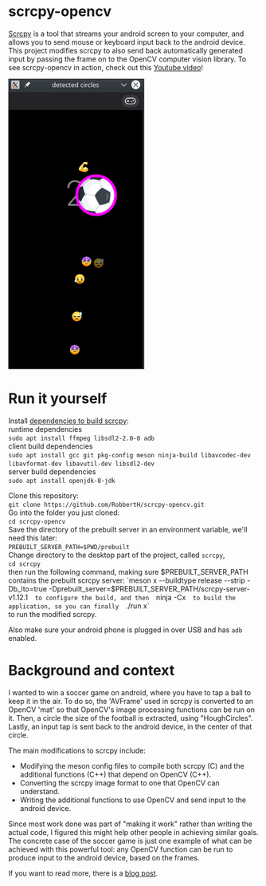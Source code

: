# scrcpy-opencv
[Scrcpy](https://github.com/Genymobile/scrcpy) is a tool that streams your android screen to your computer, and allows you to send mouse or keyboard input back to the android device.
This project modifies scrcpy to also send back automatically generated input by passing the frame on to the OpenCV computer vision library.
To see scrcpy-opencv in action, check out this [Youtube video](https://www.youtube.com/watch?v=4Ikzw7TttuU)!

![detected_circle.png](detected_circle.png)

# Run it yourself
Install [dependencies to build scrcpy](https://github.com/Genymobile/scrcpy/blob/master/BUILD.md):  
runtime dependencies  
`sudo apt install ffmpeg libsdl2-2.0-0 adb`  
client build dependencies  
`sudo apt install gcc git pkg-config meson ninja-build libavcodec-dev libavformat-dev libavutil-dev libsdl2-dev`  
server build dependencies  
`sudo apt install openjdk-8-jdk`  

Clone this repository:  
`git clone https://github.com/RobbertH/scrcpy-opencv.git`  
Go into the folder you just cloned:  
`cd scrcpy-opencv`  
Save the directory of the prebuilt server in an environment variable, we'll need this later:  
`PREBUILT_SERVER_PATH=$PWD/prebuilt`  
Change directory to the desktop part of the project, called `scrcpy`,  
`cd scrcpy`  
then run the following command, making sure $PREBUILT_SERVER_PATH contains the prebuilt scrcpy server:    
`meson x --buildtype release --strip -Db_lto=true -Dprebuilt_server=$PREBUILT_SERVER_PATH/scrcpy-server-v1.12.1`  
to configure the build, and then  
`ninja -Cx`  
to build the application, so you can finally  
`./run x`  
to run the modified scrcpy.

Also make sure your android phone is plugged in over USB and has `adb` enabled.

# Background and context
I wanted to win a soccer game on android, where you have to tap a ball to keep it in the air.
To do so, the 'AVFrame' used in scrcpy is converted to an OpenCV 'mat' so that OpenCV's image processing functions can be run on it.
Then, a circle the size of the football is extracted, using "HoughCircles".
Lastly, an input tap is sent back to the android device, in the center of that circle.

The main modifications to scrcpy include:
* Modifying the meson config files to compile both scrcpy (C) and the additional functions (C++) that depend on OpenCV (C++).
* Converting the scrcpy image format to one that OpenCV can understand.
* Writing the additional functions to use OpenCV and send input to the android device.

Since most work done was part of "making it work" rather than writing the actual code, I figured this might help other people in achieving similar goals.
The concrete case of the soccer game is just one example of what can be achieved with this powerful tool:
any OpenCV function can be run to produce input to the android device, based on the frames.

If you want to read more, there is a [blog post](https://robberthofman.com/projects/2020/03/30/hacking-scrcpy-to-win-fb-soccer-game/).

